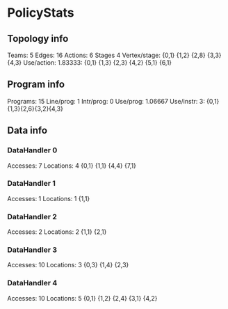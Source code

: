 # PolicyStats
## Topology info
Teams:		5
Edges:		16
Actions:	6
Stages		4
Vertex/stage:	{0,1} {1,2} {2,8} {3,3} {4,3} 
Use/action:	1.83333: {0,1} {1,3} {2,3} {4,2} {5,1} {6,1} 

## Program info
Programs:	15
Line/prog:	1
Intr/prog:	0
Use/prog:	1.06667
Use/instr:	3: {0,1}{1,3}{2,6}{3,2}{4,3}

## Data info

### DataHandler 0
Accesses:	7
Locations:	4
{0,1} {1,1} {4,4} {7,1} 

### DataHandler 1
Accesses:	1
Locations:	1
{1,1} 

### DataHandler 2
Accesses:	2
Locations:	2
{1,1} {2,1} 

### DataHandler 3
Accesses:	10
Locations:	3
{0,3} {1,4} {2,3} 

### DataHandler 4
Accesses:	10
Locations:	5
{0,1} {1,2} {2,4} {3,1} {4,2} 